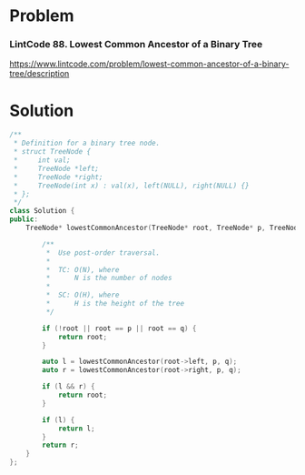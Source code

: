 
# Problem
### LintCode 88. Lowest Common Ancestor of a Binary Tree
https://www.lintcode.com/problem/lowest-common-ancestor-of-a-binary-tree/description

# Solution
```c++
/**
 * Definition for a binary tree node.
 * struct TreeNode {
 *     int val;
 *     TreeNode *left;
 *     TreeNode *right;
 *     TreeNode(int x) : val(x), left(NULL), right(NULL) {}
 * };
 */
class Solution {
public:
    TreeNode* lowestCommonAncestor(TreeNode* root, TreeNode* p, TreeNode* q) {

        /**
         *  Use post-order traversal.
         *
         *  TC: O(N), where
         *      N is the number of nodes
         *
         *  SC: O(H), where
         *      H is the height of the tree
         */

        if (!root || root == p || root == q) {
            return root;
        }

        auto l = lowestCommonAncestor(root->left, p, q);
        auto r = lowestCommonAncestor(root->right, p, q);

        if (l && r) {
            return root;
        }

        if (l) {
            return l;
        }
        return r;
    }
};
```